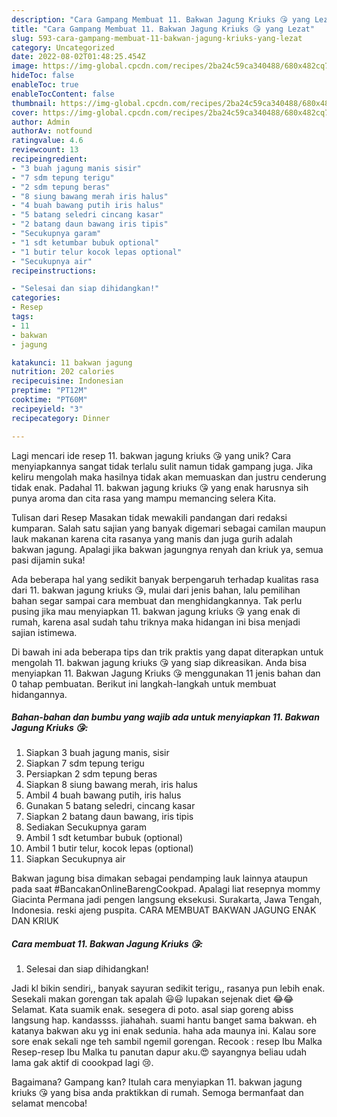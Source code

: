 ```yaml
---
description: "Cara Gampang Membuat 11. Bakwan Jagung Kriuks 😘 yang Lezat"
title: "Cara Gampang Membuat 11. Bakwan Jagung Kriuks 😘 yang Lezat"
slug: 593-cara-gampang-membuat-11-bakwan-jagung-kriuks-yang-lezat
category: Uncategorized
date: 2022-08-02T01:48:25.454Z
image: https://img-global.cpcdn.com/recipes/2ba24c59ca340488/680x482cq70/11-bakwan-jagung-kriuks-foto-resep-utama.jpg
hideToc: false
enableToc: true
enableTocContent: false
thumbnail: https://img-global.cpcdn.com/recipes/2ba24c59ca340488/680x482cq70/11-bakwan-jagung-kriuks-foto-resep-utama.jpg
cover: https://img-global.cpcdn.com/recipes/2ba24c59ca340488/680x482cq70/11-bakwan-jagung-kriuks-foto-resep-utama.jpg
author: Admin
authorAv: notfound
ratingvalue: 4.6
reviewcount: 13
recipeingredient:
- "3 buah jagung manis sisir"
- "7 sdm tepung terigu"
- "2 sdm tepung beras"
- "8 siung bawang merah iris halus"
- "4 buah bawang putih iris halus"
- "5 batang seledri cincang kasar"
- "2 batang daun bawang iris tipis"
- "Secukupnya garam"
- "1 sdt ketumbar bubuk optional"
- "1 butir telur kocok lepas optional"
- "Secukupnya air"
recipeinstructions:

- "Selesai dan siap dihidangkan!"
categories:
- Resep
tags:
- 11
- bakwan
- jagung

katakunci: 11 bakwan jagung 
nutrition: 202 calories
recipecuisine: Indonesian
preptime: "PT12M"
cooktime: "PT60M"
recipeyield: "3"
recipecategory: Dinner

---
```





Lagi mencari ide resep 11. bakwan jagung kriuks 😘 yang unik? Cara menyiapkannya sangat tidak terlalu sulit namun tidak gampang juga. Jika keliru mengolah maka hasilnya tidak akan memuaskan dan justru cenderung tidak enak. Padahal 11. bakwan jagung kriuks 😘 yang enak harusnya sih punya aroma dan cita rasa yang mampu memancing selera Kita.





Tulisan dari Resep Masakan tidak mewakili pandangan dari redaksi kumparan. Salah satu sajian yang banyak digemari sebagai camilan maupun lauk makanan karena cita rasanya yang manis dan juga gurih adalah bakwan jagung. Apalagi jika bakwan jagungnya renyah dan kriuk ya, semua pasi dijamin suka!

Ada beberapa hal yang sedikit banyak berpengaruh terhadap kualitas rasa dari 11. bakwan jagung kriuks 😘, mulai dari jenis bahan, lalu pemilihan bahan segar sampai cara membuat dan menghidangkannya. Tak perlu pusing jika mau menyiapkan 11. bakwan jagung kriuks 😘 yang enak di rumah, karena asal sudah tahu triknya maka hidangan ini bisa menjadi sajian istimewa.






Di bawah ini ada beberapa tips dan trik praktis yang dapat diterapkan untuk mengolah 11. bakwan jagung kriuks 😘 yang siap dikreasikan. Anda bisa menyiapkan 11. Bakwan Jagung Kriuks 😘 menggunakan 11 jenis bahan dan 0 tahap pembuatan. Berikut ini langkah-langkah untuk membuat hidangannya.

<!--inarticleads1-->

##### Bahan-bahan dan bumbu yang wajib ada untuk menyiapkan 11. Bakwan Jagung Kriuks 😘:

1. Siapkan 3 buah jagung manis, sisir
1. Siapkan 7 sdm tepung terigu
1. Persiapkan 2 sdm tepung beras
1. Siapkan 8 siung bawang merah, iris halus
1. Ambil 4 buah bawang putih, iris halus
1. Gunakan 5 batang seledri, cincang kasar
1. Siapkan 2 batang daun bawang, iris tipis
1. Sediakan Secukupnya garam
1. Ambil 1 sdt ketumbar bubuk (optional)
1. Ambil 1 butir telur, kocok lepas (optional)
1. Siapkan Secukupnya air


Bakwan jagung bisa dimakan sebagai pendamping lauk lainnya ataupun pada saat #BancakanOnlineBarengCookpad. Apalagi liat resepnya mommy Giacinta Permana jadi pengen langsung eksekusi. Surakarta, Jawa Tengah, Indonesia. reski ajeng puspita. CARA MEMBUAT BAKWAN JAGUNG ENAK DAN KRIUK 

<!--inarticleads2-->

##### Cara membuat 11. Bakwan Jagung Kriuks 😘:


1. Selesai dan siap dihidangkan!

Jadi kl bikin sendiri,, banyak sayuran sedikit terigu,, rasanya pun lebih enak. Sesekali makan gorengan tak apalah 😃😃 lupakan sejenak diet 😂😂 Selamat. Kata suamik enak. sesegera di poto. asal siap goreng abiss langsung hap. kandassss. jiahahah. suami hantu banget sama bakwan. eh katanya bakwan aku yg ini enak sedunia. haha ada maunya ini. Kalau sore sore enak sekali nge teh sambil ngemil gorengan. Recook : resep Ibu Malka Resep-resep Ibu Malka tu panutan dapur aku.😍 sayangnya beliau udah lama gak aktif di coookpad lagi 😢. 

Bagaimana? Gampang kan? Itulah cara menyiapkan 11. bakwan jagung kriuks 😘 yang bisa anda praktikkan di rumah. Semoga bermanfaat dan selamat mencoba!
